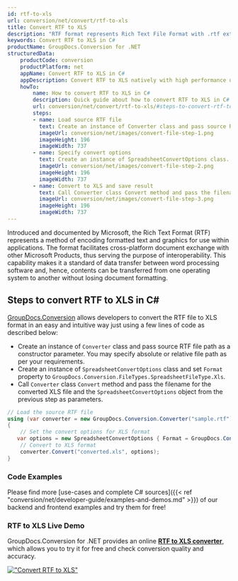```yaml
---
id: rtf-to-xls
url: conversion/net/convert/rtf-to-xls
title: Convert RTF to XLS
description: "RTF format represents Rich Text File Format with .rtf extension. Learn how to convert RTF to XLS file programmatically in C# language using GroupDocs.Conversion for .NET library."
keywords: Convert RTF to XLS in C#
productName: GroupDocs.Conversion for .NET
structuredData:
    productCode: conversion
    productPlatform: net
    appName: Convert RTF to XLS in C#
    appDescription: Convert RTF to XLS natively with high performance using C# language and server side GroupDocs.Conversion for .NET APIs, without the use of any software like Microsoft or Open Office.
    howTo:
        name: How to convert RTF to XLS in C# 
        description: Quick guide about how to convert RTF to XLS in C# with high performance and accuracy.
        url: conversion/net/convert/rtf-to-xls/#steps-to-convert-rtf-to-xls-in-c
        steps:
        - name: Load source RTF file 
          text: Create an instance of Converter class and pass source RTF file path as a constructor parameter. You may specify absolute or relative file path as per your requirements. 
          imageUrl: conversion/net/images/convert-file-step-1.png
          imageHeight: 196
          imageWidth: 737
        - name: Specify convert options 
          text: Create an instance of SpreadsheetConvertOptions class.
          imageUrl: conversion/net/images/convert-file-step-2.png
          imageHeight: 196
          imageWidth: 737
        - name: Convert to XLS and save result 
          text: Call Converter class Convert method and pass the filename for the converted HTML file and the SpreadsheetConvertOptions object from the previous step as parameters.
          imageUrl: conversion/net/images/convert-file-step-3.png
          imageHeight: 196
          imageWidth: 737
---
```


Introduced and documented by Microsoft, the Rich Text Format (RTF) represents a method of encoding formatted text and graphics for use within applications. The format facilitates cross-platform document exchange with other Microsoft Products, thus serving the purpose of interoperability. This capability makes it a standard of data transfer between word processing software and, hence, contents can be transferred from one operating system to another without losing document formatting.

## Steps to convert RTF to XLS in C#

[GroupDocs.Conversion](https://products.groupdocs.com/conversion/net) allows developers to convert the RTF file to XLS format in an easy and intuitive way just using a few lines of code as described below:

* Create an instance of `Converter` class and pass source RTF file path as a constructor parameter. You may specify absolute or relative file path as per your requirements. 
* Create an instance of `SpreadsheetConvertOptions` class and set `Format` property to `GroupDocs.Conversion.FileTypes.SpreadsheetFileType.Xls`.
* Call `Converter` class `Convert` method and pass the filename for the converted XLS file and the `SpreadsheetConvertOptions` object from the previous step as parameters.

```csharp
// Load the source RTF file
using (var converter = new GroupDocs.Conversion.Converter("sample.rtf"))
{
    // Set the convert options for XLS format
   var options = new SpreadsheetConvertOptions { Format = GroupDocs.Conversion.FileTypes.SpreadsheetFileType.Xls };
    // Convert to XLS format
    converter.Convert("converted.xls", options);
}
```

### Code Examples

Please find more [use-cases and complete C# sources]({{< ref "conversion/net/developer-guide/examples-and-demos.md" >}}) of our backend and frontend examples and try them for free!

### RTF to XLS Live Demo

GroupDocs.Conversion for .NET provides an online [**RTF to XLS converter**](https://products.groupdocs.app/conversion/rtf-to-xls), which allows you to try it for free and check conversion quality and accuracy.

[!["Convert RTF to XLS"](conversion/net/images/convert-to-xls/convert-rtf-to-xls.png)](https://products.groupdocs.app/conversion/rtf-to-xls)
